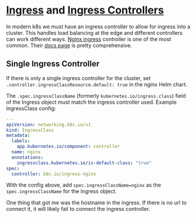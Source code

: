 # [Ingress](https://kubernetes.io/docs/concepts/services-networking/ingress/) and [Ingress Controllers](https://kubernetes.io/docs/concepts/services-networking/ingress-controllers/)

In modern k8s we must have an ingress controller to allow for ingress into a cluster.
This handles load balancing at the edge and different controllers can work different ways.
[Nginx ingress](https://github.com/kubernetes/ingress-nginx/) controller is one of the most common.
Their [docs page](https://kubernetes.github.io/ingress-nginx/) is pretty comprehensive.

## Single Ingress Controller

If there is only a single ingress controller for the cluster, set `.controller.ingressClassResource.default: true` in the nginx Helm chart.

The `.spec.ingressClassName` (formerly `kubernetes.io/ingress.class`) field of the Ingress object must match the ingress controller used.
Example IngressClass config:

```yaml
---
apiVersion: networking.k8s.io/v1
kind: IngressClass
metadata:
  labels:
    app.kubernetes.io/component: controller 
  name: nginx
  annotations:
    ingressclass.kubernetes.io/is-default-class: "true"
spec:
  controller: k8s.io/ingress-nginx
```

With the config above, add `spec.ingressClassName=nginx` as the `spec.ingressClassName` for the Ingress object.

One thing that got me was the hostname in the ingress.
If there is no url to connect it, it will likely fail to connect the ingress controller.
